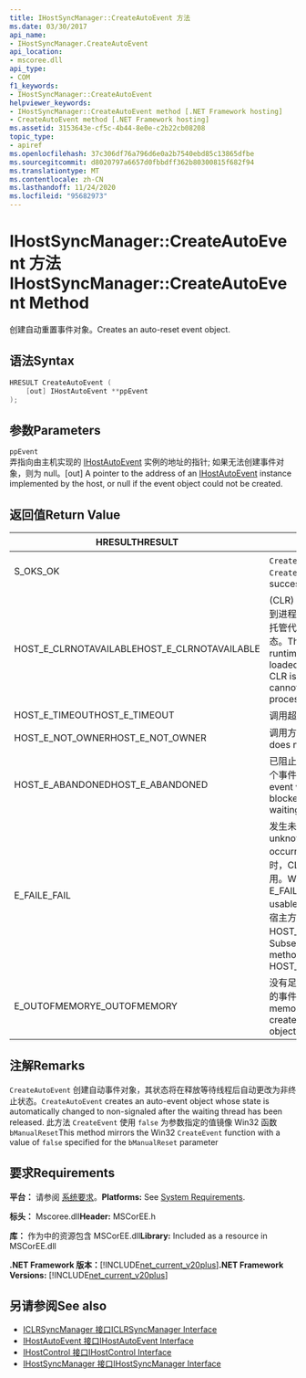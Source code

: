```yaml
---
title: IHostSyncManager::CreateAutoEvent 方法
ms.date: 03/30/2017
api_name:
- IHostSyncManager.CreateAutoEvent
api_location:
- mscoree.dll
api_type:
- COM
f1_keywords:
- IHostSyncManager::CreateAutoEvent
helpviewer_keywords:
- IHostSyncManager::CreateAutoEvent method [.NET Framework hosting]
- CreateAutoEvent method [.NET Framework hosting]
ms.assetid: 3153643e-cf5c-4b44-8e0e-c2b22cb08208
topic_type:
- apiref
ms.openlocfilehash: 37c306df76a796d6e0a2b7540ebd85c13865dfbe
ms.sourcegitcommit: d8020797a6657d0fbbdff362b80300815f682f94
ms.translationtype: MT
ms.contentlocale: zh-CN
ms.lasthandoff: 11/24/2020
ms.locfileid: "95682973"
---
```

# <a name="ihostsyncmanagercreateautoevent-method"></a><span data-ttu-id="6defe-102">IHostSyncManager::CreateAutoEvent 方法</span><span class="sxs-lookup"><span data-stu-id="6defe-102">IHostSyncManager::CreateAutoEvent Method</span></span>

<span data-ttu-id="6defe-103">创建自动重置事件对象。</span><span class="sxs-lookup"><span data-stu-id="6defe-103">Creates an auto-reset event object.</span></span>  
  
## <a name="syntax"></a><span data-ttu-id="6defe-104">语法</span><span class="sxs-lookup"><span data-stu-id="6defe-104">Syntax</span></span>  
  
```cpp  
HRESULT CreateAutoEvent (  
    [out] IHostAutoEvent **ppEvent  
);  
```  
  
## <a name="parameters"></a><span data-ttu-id="6defe-105">参数</span><span class="sxs-lookup"><span data-stu-id="6defe-105">Parameters</span></span>  

 `ppEvent`  
 <span data-ttu-id="6defe-106">弄指向由主机实现的 [IHostAutoEvent](ihostautoevent-interface.md) 实例的地址的指针; 如果无法创建事件对象，则为 null。</span><span class="sxs-lookup"><span data-stu-id="6defe-106">[out] A pointer to the address of an [IHostAutoEvent](ihostautoevent-interface.md) instance implemented by the host, or null if the event object could not be created.</span></span>  
  
## <a name="return-value"></a><span data-ttu-id="6defe-107">返回值</span><span class="sxs-lookup"><span data-stu-id="6defe-107">Return Value</span></span>  
  
|<span data-ttu-id="6defe-108">HRESULT</span><span class="sxs-lookup"><span data-stu-id="6defe-108">HRESULT</span></span>|<span data-ttu-id="6defe-109">说明</span><span class="sxs-lookup"><span data-stu-id="6defe-109">Description</span></span>|  
|-------------|-----------------|  
|<span data-ttu-id="6defe-110">S_OK</span><span class="sxs-lookup"><span data-stu-id="6defe-110">S_OK</span></span>|<span data-ttu-id="6defe-111">`CreateAutoEvent` 已成功返回。</span><span class="sxs-lookup"><span data-stu-id="6defe-111">`CreateAutoEvent` returned successfully.</span></span>|  
|<span data-ttu-id="6defe-112">HOST_E_CLRNOTAVAILABLE</span><span class="sxs-lookup"><span data-stu-id="6defe-112">HOST_E_CLRNOTAVAILABLE</span></span>|<span data-ttu-id="6defe-113"> (CLR) 的公共语言运行时未加载到进程中，或 CLR 处于无法运行托管代码或成功处理调用的状态。</span><span class="sxs-lookup"><span data-stu-id="6defe-113">The common language runtime (CLR) has not been loaded into a process, or the CLR is in a state in which it cannot run managed code or process the call successfully.</span></span>|  
|<span data-ttu-id="6defe-114">HOST_E_TIMEOUT</span><span class="sxs-lookup"><span data-stu-id="6defe-114">HOST_E_TIMEOUT</span></span>|<span data-ttu-id="6defe-115">调用超时。</span><span class="sxs-lookup"><span data-stu-id="6defe-115">The call timed out.</span></span>|  
|<span data-ttu-id="6defe-116">HOST_E_NOT_OWNER</span><span class="sxs-lookup"><span data-stu-id="6defe-116">HOST_E_NOT_OWNER</span></span>|<span data-ttu-id="6defe-117">调用方不拥有该锁。</span><span class="sxs-lookup"><span data-stu-id="6defe-117">The caller does not own the lock.</span></span>|  
|<span data-ttu-id="6defe-118">HOST_E_ABANDONED</span><span class="sxs-lookup"><span data-stu-id="6defe-118">HOST_E_ABANDONED</span></span>|<span data-ttu-id="6defe-119">已阻止的线程或纤程正在等待某个事件时，该事件被取消。</span><span class="sxs-lookup"><span data-stu-id="6defe-119">An event was canceled while a blocked thread or fiber was waiting on it.</span></span>|  
|<span data-ttu-id="6defe-120">E_FAIL</span><span class="sxs-lookup"><span data-stu-id="6defe-120">E_FAIL</span></span>|<span data-ttu-id="6defe-121">发生未知的灾难性故障。</span><span class="sxs-lookup"><span data-stu-id="6defe-121">An unknown catastrophic failure occurred.</span></span> <span data-ttu-id="6defe-122">当方法返回 E_FAIL 时，CLR 在该进程内将不再可用。</span><span class="sxs-lookup"><span data-stu-id="6defe-122">When a method returns E_FAIL, the CLR is no longer usable within the process.</span></span> <span data-ttu-id="6defe-123">对宿主方法的后续调用会返回 HOST_E_CLRNOTAVAILABLE。</span><span class="sxs-lookup"><span data-stu-id="6defe-123">Subsequent calls to hosting methods return HOST_E_CLRNOTAVAILABLE.</span></span>|  
|<span data-ttu-id="6defe-124">E_OUTOFMEMORY</span><span class="sxs-lookup"><span data-stu-id="6defe-124">E_OUTOFMEMORY</span></span>|<span data-ttu-id="6defe-125">没有足够的内存可用于创建请求的事件对象。</span><span class="sxs-lookup"><span data-stu-id="6defe-125">Not enough memory was available to create the requested event object.</span></span>|  
  
## <a name="remarks"></a><span data-ttu-id="6defe-126">注解</span><span class="sxs-lookup"><span data-stu-id="6defe-126">Remarks</span></span>  

 <span data-ttu-id="6defe-127">`CreateAutoEvent` 创建自动事件对象，其状态将在释放等待线程后自动更改为非终止状态。</span><span class="sxs-lookup"><span data-stu-id="6defe-127">`CreateAutoEvent` creates an auto-event object whose state is automatically changed to non-signaled after the waiting thread has been released.</span></span> <span data-ttu-id="6defe-128">此方法 `CreateEvent` 使用 `false` 为参数指定的值镜像 Win32 函数 `bManualReset`</span><span class="sxs-lookup"><span data-stu-id="6defe-128">This method mirrors the Win32 `CreateEvent` function with a value of `false` specified for the `bManualReset` parameter</span></span>  
  
## <a name="requirements"></a><span data-ttu-id="6defe-129">要求</span><span class="sxs-lookup"><span data-stu-id="6defe-129">Requirements</span></span>  

 <span data-ttu-id="6defe-130">**平台：** 请参阅 [系统要求](../../get-started/system-requirements.md)。</span><span class="sxs-lookup"><span data-stu-id="6defe-130">**Platforms:** See [System Requirements](../../get-started/system-requirements.md).</span></span>  
  
 <span data-ttu-id="6defe-131">**标头：** Mscoree.dll</span><span class="sxs-lookup"><span data-stu-id="6defe-131">**Header:** MSCorEE.h</span></span>  
  
 <span data-ttu-id="6defe-132">**库：** 作为中的资源包含 MSCorEE.dll</span><span class="sxs-lookup"><span data-stu-id="6defe-132">**Library:** Included as a resource in MSCorEE.dll</span></span>  
  
 <span data-ttu-id="6defe-133">**.NET Framework 版本：**[!INCLUDE[net_current_v20plus](../../../../includes/net-current-v20plus-md.md)]</span><span class="sxs-lookup"><span data-stu-id="6defe-133">**.NET Framework Versions:** [!INCLUDE[net_current_v20plus](../../../../includes/net-current-v20plus-md.md)]</span></span>  
  
## <a name="see-also"></a><span data-ttu-id="6defe-134">另请参阅</span><span class="sxs-lookup"><span data-stu-id="6defe-134">See also</span></span>

- [<span data-ttu-id="6defe-135">ICLRSyncManager 接口</span><span class="sxs-lookup"><span data-stu-id="6defe-135">ICLRSyncManager Interface</span></span>](iclrsyncmanager-interface.md)
- [<span data-ttu-id="6defe-136">IHostAutoEvent 接口</span><span class="sxs-lookup"><span data-stu-id="6defe-136">IHostAutoEvent Interface</span></span>](ihostautoevent-interface.md)
- [<span data-ttu-id="6defe-137">IHostControl 接口</span><span class="sxs-lookup"><span data-stu-id="6defe-137">IHostControl Interface</span></span>](ihostcontrol-interface.md)
- [<span data-ttu-id="6defe-138">IHostSyncManager 接口</span><span class="sxs-lookup"><span data-stu-id="6defe-138">IHostSyncManager Interface</span></span>](ihostsyncmanager-interface.md)
